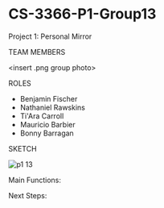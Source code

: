 # CS-3366-P1-Group13
Project 1: Personal Mirror 

TEAM MEMBERS

<insert .png group photo>

ROLES
- Benjamin Fischer
- Nathaniel Rawskins 
- Ti'Ara Carroll
- Mauricio Barbier
- Bonny Barragan

SKETCH

![p1 13](https://user-images.githubusercontent.com/36643475/66956180-92e02800-f029-11e9-832d-71a9d374182f.png)




Main Functions:

Next Steps:
